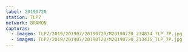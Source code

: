 ```yaml
---
label: 20190720
station: TLP7
network: BRAMON
capturas:
  - imagem: TLP7/2019/201907/20190720/M20190720_234814_TLP_7P.jpg
  - imagem: TLP7/2019/201907/20190720/M20190720_213415_TLP_7P.jpg
---
```


